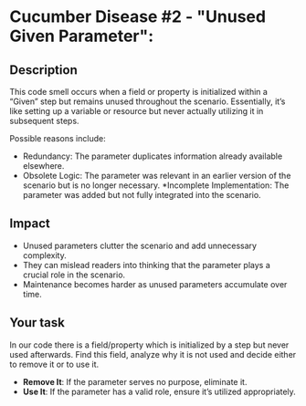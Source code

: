 # Cucumber Disease #2 - "Unused Given Parameter":

## Description
This code smell occurs when a field or property is initialized within a “Given” step but remains unused throughout the scenario.
Essentially, it’s like setting up a variable or resource but never actually utilizing it in subsequent steps.

Possible reasons include:
* Redundancy: The parameter duplicates information already available elsewhere.
* Obsolete Logic: The parameter was relevant in an earlier version of the scenario but is no longer necessary.
*Incomplete Implementation: The parameter was added but not fully integrated into the scenario.

## Impact
* Unused parameters clutter the scenario and add unnecessary complexity.
* They can mislead readers into thinking that the parameter plays a crucial role in the scenario.
* Maintenance becomes harder as unused parameters accumulate over time.

## Your task
In our code there is a field/property which is initialized by a step but never used afterwards. Find this field, analyze why it is not used and decide either to remove it or to use it. 
* **Remove It**: If the parameter serves no purpose, eliminate it.
* **Use It**: If the parameter has a valid role, ensure it’s utilized appropriately.

